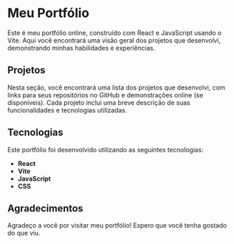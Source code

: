 # Meu Portfólio

Este é meu portfólio online, construído com React e JavaScript usando o Vite. Aqui você encontrará uma visão geral dos projetos que desenvolvi, demonstrando minhas habilidades e experiências.

## Projetos

Nesta seção, você encontrará uma lista dos projetos que desenvolvi, com links para seus repositórios no GitHub e demonstrações online (se disponíveis). Cada projeto inclui uma breve descrição de suas funcionalidades e tecnologias utilizadas.

## Tecnologias

Este portfólio foi desenvolvido utilizando as seguintes tecnologias:

* **React** 
* **Vite** 
* **JavaScript** 
* **CSS** 

## Agradecimentos

Agradeço a você por visitar meu portfólio! Espero que você tenha gostado do que viu.